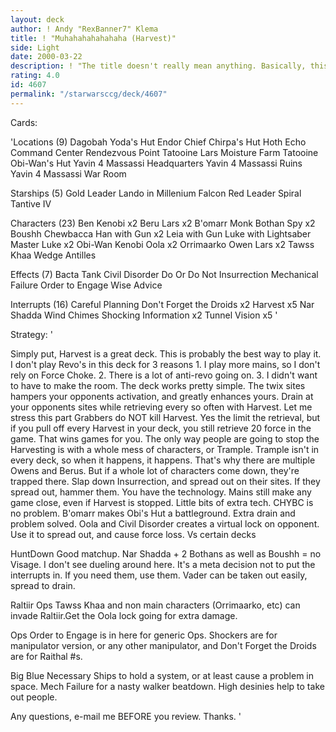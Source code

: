 ```yaml
---
layout: deck
author: ! Andy "RexBanner7" Klema
title: ! "Muhahahahahahaha (Harvest)"
side: Light
date: 2000-03-22
description: ! "The title doesn't really mean anything. Basically, this is a version of the Harvest Choke deck (not the deck with that name, just the concept), tweaked to my play style."
rating: 4.0
id: 4607
permalink: "/starwarsccg/deck/4607"
---
```

Cards: 

'Locations (9)
Dagobah Yoda's Hut
Endor Chief Chirpa's Hut
Hoth Echo Command Center
Rendezvous Point
Tatooine Lars Moisture Farm
Tatooine Obi-Wan's Hut
Yavin 4 Massassi Headquarters
Yavin 4 Massassi Ruins
Yavin 4 Massassi War Room

Starships (5)
Gold Leader
Lando in Millenium Falcon
Red Leader
Spiral
Tantive IV

Characters (23)
Ben Kenobi x2
Beru Lars x2
B'omarr Monk
Bothan Spy x2
Boushh
Chewbacca
Han with Gun x2
Leia with Gun
Luke with Lightsaber
Master Luke x2
Obi-Wan Kenobi
Oola x2
Orrimaarko
Owen Lars x2
Tawss Khaa
Wedge Antilles

Effects (7)
Bacta Tank
Civil Disorder
Do Or Do Not
Insurrection
Mechanical Failure
Order to Engage
Wise Advice

Interrupts (16)
Careful Planning
Don't Forget the Droids x2
Harvest x5
Nar Shadda Wind Chimes
Shocking Information x2
Tunnel Vision x5 '

Strategy: '

Simply put, Harvest is a great deck. This is probably the best way to play it. I don't play Revo's in this deck for 3 reasons 1. I play more mains, so I don't rely on Force Choke. 2. There is a lot of anti-revo going on. 3. I didn't want to have to make the room. The deck works pretty simple. The twix sites hampers your opponents activation, and greatly enhances yours. Drain at your opponents sites while retrieving every so often with Harvest. Let me stress this part Grabbers do NOT kill Harvest. Yes the limit the retrieval, but if you pull off every Harvest in your deck, you still retrieve 20 force in the game. That wins games for you. The only way people are going to stop the Harvesting is with a whole mess of characters, or Trample. Trample isn't in every deck, so when it happens, it happens. That's why there are multiple Owens and Berus. But if a whole lot of characters come down, they're trapped there. Slap down Insurrection, and spread out on their sites. If they spread out, hammer them. You have the technology. Mains still make any game close, even if Harvest is stopped. Little bits of extra tech. CHYBC is no problem. B'omarr makes Obi's Hut a battleground. Extra drain and problem solved. Oola and Civil Disorder creates a virtual lock on opponent. Use it to spread out, and cause force loss. Vs certain decks

HuntDown Good matchup. Nar Shadda + 2 Bothans as		well as Boushh = no Visage. I don't see			dueling around here. It's a meta decision not		to put the interrupts in. If you need them,		use them. Vader can be taken out easily,			spread to drain.

Raltiir Ops Tawss Khaa and non main characters 		(Orrimaarko, etc) can invade Raltiir.Get			the Oola lock going for extra damage.

Ops Order to Engage is in here for generic Ops.		Shockers are for manipulator version, or any		other manipulator, and Don't Forget the Droids
	are for Raithal #s.

Big Blue Necessary Ships to hold a system, or at		least cause a problem in space. Mech Failure		for a nasty walker beatdown. High desinies			help to take out people.

Any questions, e-mail me BEFORE you review. Thanks. '

